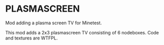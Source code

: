 PLASMASCREEN
============

Mod adding a plasma screen TV for Minetest.

This mod adds a 2x3 plasmascreen TV consisting of 6 nodeboxes.
Code and textures are WTFPL.
